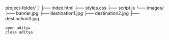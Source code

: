 project-folder/
│
├── index.html
├── styles.css
├── script.js
└── images/
    ├── banner.jpg
    ├── destination1.jpg
    ├── destination2.jpg
    ├── destination3.jpg

    open aditya
    close aditya
